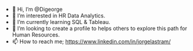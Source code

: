 - 👋 Hi, I’m @Digeorge 
- 👀 I’m interested in HR Data Analytics.
- 🌱 I’m currently learning SQL & Tableau.
- 💞️ I’m looking to create a profile to helps others to explore this path for Human Resources.
- 📫 How to reach me; https://www.linkedin.com/in/jorgelastram/

<!---
Digeorge/Digeorge is a ✨ special ✨ repository because its `README.md` (this file) appears on your GitHub profile.
You can click the Preview link to take a look at your changes.
--->
